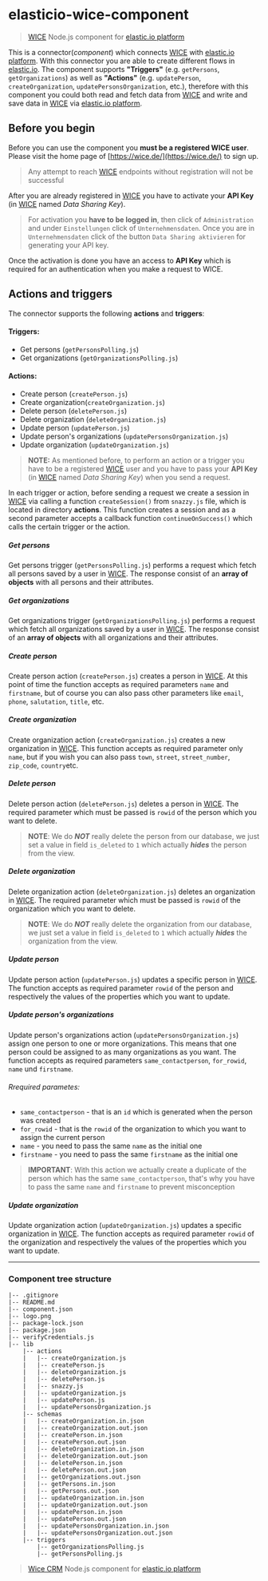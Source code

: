 # elasticio-wice-component
> [WICE](https://wice.de/) Node.js component for [elastic.io platform](http://www.elastic.io "elastic.io platform")

This is a connector(*component*) which connects [WICE](https://wice.de/) with [elastic.io platform](http://www.elastic.io "elastic.io platform"). With this connector you are able to create different flows in [elastic.io](http://www.elastic.io "elastic.io platform"). The component supports **"Triggers"** (e.g. ``getPersons``, ``getOrganizations``) as well as **"Actions"** (e.g. ``updatePerson``, ``createOrganization``, ``updatePersonsOrganization``, etc.), therefore with this component you could both read and fetch data from [WICE](https://wice.de/) and write and save data in [WICE](https://wice.de/) via [elastic.io platform](http://www.elastic.io "elastic.io platform").

## Before you begin

Before you can use the component you **must be a registered WICE user**. Please visit the home page of [https://wice.de/](https://wice.de/) to sign up.
> Any attempt to reach [WICE](https://wice.de/) endpoints without registration will not be successful

After you are already registered in [WICE](https://wice.de/) you have to activate your **API Key** (in [WICE](https://wice.de/) named *Data Sharing Key*).
> For activation you **have to be logged in**, then click of ``Administration`` and under ```Einstellungen``` click of ``Unternehmensdaten``. Once you are in ``Unternehmensdaten`` click of the button ``Data Sharing aktivieren`` for generating your API key.

Once the activation is done you have an access to **API Key** which is required for an authentication when you make a request to WICE.

## Actions and triggers
The connector supports the following **actions** and **triggers**:
#### Triggers:
  - Get persons (```getPersonsPolling.js```)
  - Get organizations (```getOrganizationsPolling.js```)

#### Actions:
  - Create person (```createPerson.js```)
  - Create organization(```createOrganization.js```)
  - Delete person (```deletePerson.js```)
  - Delete organization (```deleteOrganization.js```)
  - Update person (```updatePerson.js```)
  - Update person's organizations (```updatePersonsOrganization.js```)
  - Update organization (```updateOrganization.js```)

> **NOTE:** As mentioned before, to perform an action or a trigger you have to be a registered [WICE](https://wice.de/) user and you have to pass your **API Key** (in [WICE](https://wice.de/) named *Data Sharing Key*) when you send a request.

In each trigger or action, before sending a request we create a session in [WICE](https://wice.de/) via calling a function ```createSession()``` from ```snazzy.js``` file, which is located in directory **actions**. This function creates a session and as a second parameter accepts a callback function ```continueOnSuccess()``` which calls the certain trigger or the action.

##### Get persons

Get persons trigger (```getPersonsPolling.js```) performs a request which fetch all persons saved by a user in [WICE](https://wice.de/). The response consist of an **array of objects** with all persons and their attributes.

##### Get organizations

Get organizations trigger (```getOrganizationsPolling.js```) performs a request which fetch all organizations saved by a user in [WICE](https://wice.de/). The response consist of an **array of objects** with all organizations and their attributes.

##### Create person

Create person action (``createPerson.js``) creates a person in [WICE](https://wice.de/). At this point of time the function accepts as required parameters ``name`` and ``firstname``, but of course you can also pass other parameters like ``email``, ``phone``, ``salutation``, ``title``, etc.

##### Create organization

Create organization action (``createOrganization.js``) creates a new organization in [WICE](https://wice.de/). This function accepts as required parameter only ``name``, but if you wish you can also pass ``town``, ``street``, ``street_number``, ``zip_code``, ``country``etc.

##### Delete person

Delete person action (``deletePerson.js``) deletes a person in [WICE](https://wice.de/). The required parameter which must be passed is ``rowid`` of the person which you want to delete.

>**NOTE**: We do ***NOT*** really delete the person from our database, we just set a value in field ``is_deleted`` to ``1`` which actually ***hides*** the person from the view.

##### Delete organization

Delete organization action (``deleteOrganization.js``) deletes an organization in [WICE](https://wice.de/). The required parameter which must be passed is ``rowid`` of the organization which you want to delete.

>**NOTE**: We do ***NOT*** really delete the organization from our database, we just set a value in field ``is_deleted`` to ``1`` which actually ***hides*** the organization from the view.

##### Update person

Update person action (``updatePerson.js``) updates a specific person in [WICE](https://wice.de/). The function accepts as required parameter ``rowid`` of the person and respectively the values of the properties which you want to update.

##### Update person's organizations
Update person's organizations action (```updatePersonsOrganization.js```) assign one person to one or more organizations. This means that one person could be  assigned to as many organizations as you want. The function accepts as required parameters ``same_contactperson``, ``for_rowid``, ````name```` und ``firstname``.

###### Rrequired parametes:
  - ``same_contactperson`` - that is an ``id`` which is generated when the person was created
  - ``for_rowid`` - that is the ``rowid`` of the organization to which you want to assign the current person
  - ``name`` - you need to pass the same ``name`` as the initial one  
  - ``firstname`` - you need to pass the same ``firstname`` as the initial one

>**IMPORTANT**:  With this action we actually create a duplicate of the person which has the same ``same_contactperson``, that's why you have to pass the same ``name`` and ``firstname`` to prevent misconception

##### Update organization

Update organization action (``updateOrganization.js``) updates a specific organization in [WICE](https://wice.de/). The function accepts as required parameter ``rowid`` of the organization  and respectively the values of the properties which you want to update.

***

### Component tree structure

    |-- .gitignore
    |-- README.md
    |-- component.json
    |-- logo.png
    |-- package-lock.json
    |-- package.json
    |-- verifyCredentials.js
    |-- lib
        |-- actions
        |   |-- createOrganization.js
        |   |-- createPerson.js
        |   |-- deleteOrganization.js
        |   |-- deletePerson.js
        |   |-- snazzy.js
        |   |-- updateOrganization.js
        |   |-- updatePerson.js
        |   |-- updatePersonsOrganization.js
        |-- schemas
        |   |-- createOrganization.in.json
        |   |-- createOrganization.out.json
        |   |-- createPerson.in.json
        |   |-- createPerson.out.json
        |   |-- deleteOrganization.in.json
        |   |-- deleteOrganization.out.json
        |   |-- deletePerson.in.json
        |   |-- deletePerson.out.json
        |   |-- getOrganizations.out.json
        |   |-- getPersons.in.json
        |   |-- getPersons.out.json
        |   |-- updateOrganization.in.json
        |   |-- updateOrganization.out.json
        |   |-- updatePerson.in.json
        |   |-- updatePerson.out.json
        |   |-- updatePersonsOrganization.in.json
        |   |-- updatePersonsOrganization.out.json
        |-- triggers
            |-- getOrganizationsPolling.js
            |-- getPersonsPolling.js
> [Wice CRM](https://wice.de/) Node.js component for [elastic.io platform](http://www.elastic.io "elastic.io platform")
